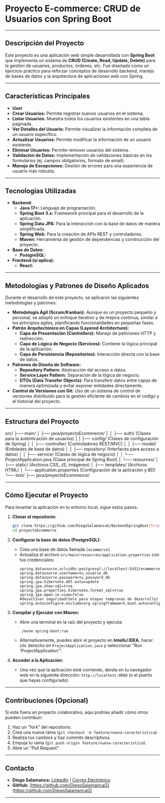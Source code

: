 # Proyecto E-commerce: CRUD de Usuarios con Spring Boot

---

## Descripción del Proyecto

Este proyecto es una aplicación web simple desarrollada con **Spring Boot** que implementa un sistema de **CRUD (Create, Read, Update, Delete)** para la gestión de usuarios, productos, órdenes, etc. Fue diseñado como un ejercicio práctico para reforzar conceptos de desarrollo backend, manejo de bases de datos y la arquitectura de aplicaciones web con Spring.

---

## Características Principales

* **User**
* **Crear Usuarios:** Permite registrar nuevos usuarios en el sistema.
* **Listar Usuarios:** Muestra todos los usuarios existentes en una tabla paginada.
* **Ver Detalles del Usuario:** Permite visualizar la información completa de un usuario específico.
* **Actualizar Usuarios:** Permite modificar la información de un usuario existente.
* **Eliminar Usuarios:** Permite remover usuarios del sistema.
* **Validación de Datos:** Implementación de validaciones básicas en los formularios (ej. campos obligatorios, formato de email).
* **Manejo de Excepciones:** Gestión de errores para una experiencia de usuario más robusta.

---

## Tecnologías Utilizadas

* **Backend:**
    * **Java 17+:** Lenguaje de programación.
    * **Spring Boot 3.x:** Framework principal para el desarrollo de la aplicación.
    * **Spring Data JPA:** Para la interacción con la base de datos de manera simplificada.
    * **Spring Web:** Para la creación de APIs REST y controladores.
    * **Maven:** Herramienta de gestión de dependencias y construcción del proyecto.
* **Base de Datos:**
    * **PostgreSQL:**
* **Frontend (si aplica):**
    * **React:**
---

## Metodologías y Patrones de Diseño Aplicados

Durante el desarrollo de este proyecto, se aplicaron las siguientes metodologías y patrones:

* **Metodología Ágil (Scrum/Kanban):** Aunque es un proyecto pequeño y personal, se adoptó un enfoque iterativo y de mejora continua, similar a los principios ágiles, planificando funcionalidades en pequeñas fases.
* **Patrón Arquitectónico en Capas (Layered Architecture):**
    * **Capa de Presentación (Controllers):** Manejo de peticiones HTTP y redirección.
    * **Capa de Lógica de Negocio (Services):** Contiene la lógica principal de la aplicación.
    * **Capa de Persistencia (Repositories):** Interacción directa con la base de datos.
* **Patrones de Diseño de Software:**
    * **Repository Pattern:** Abstracción del acceso a datos.
    * **Service Layer Pattern:** Separación de la lógica de negocio.
    * **DTOs (Data Transfer Objects):** Para transferir datos entre capas de manera optimizada y evitar exponer entidades directamente.
* **Control de Versiones con Git:** Uso de un sistema de control de versiones distribuido para la gestión eficiente de cambios en el código y el historial del proyecto.

---

## Estructura del Proyecto

src/
├── main/
│   ├── java/proyectoEcommerce/
│   │   ├── auth/               (Clases para la autenticación de usuarios)
│   |   ├── config/             (Clases de configuración de Spring)
│   │   ├── controller/         (Controladores REST/MVC)
│   │   ├── model/              (Entidades de base de datos)
│   │   ├── repository/         (Interfaces para acceso a datos)
│   │   ├── service/            (Clases de lógica de negocio)
│   │   └── ProjectApplication.java (Clase principal de Spring Boot)
│   └── resources/
│       ├── static/             (Archivos CSS, JS, imágenes)
│       ├── templates/          (Archivos HTML)
│       └── application.properties (Configuración de la aplicación y BD)
└── test/
├── java/proyectoEcommerce/

---

## Cómo Ejecutar el Proyecto

Para levantar la aplicación en tu entorno local, sigue estos pasos:

1.  **Clonar el repositorio:**
    ```bash
    git clone https://github.com/DiegoSalamancaG/BackendSpringBoot[https://github.com/tu-usuario/nombre-del-repositorio.git](https://github.com/tu-usuario/nombre-del-repositorio.git)
    cd proyectoEcommerce
    ```
2.  **Configurar la base de datos (PostgreSQL):**
    * Crea una base de datos llamada `[ecommerce]`
    * Actualiza el archivo `src/main/resources/application.properties` con tus credenciales:
        ```properties
        spring.datasource.url=jdbc:postgresql://localhost:5432/ecommerce
        spring.datasource.username=tu_usuario_db
        spring.datasource.password=tu_password_db
        spring.jpa.hibernate.ddl-auto=update
        spring.jpa.show-sql=true
        spring.jpa.properties.hibernate.format_sql=true
        spring.jpa.open-in-view=false
        #desactivar seguridad(Solo para etapas tempranas de desarrollo)
        spring.autoconfigure.exclude=org.springframework.boot.autoconfigure.security.servlet.SecurityAutoConfiguration
        ```
3.  **Compilar y Ejecutar con Maven:**
    * Abre una terminal en la raíz del proyecto y ejecuta:
        ```bash
        ./mvnw spring-boot:run
        ```
    * Alternativamente, puedes abrir el proyecto en **IntelliJ IDEA**, hacer clic derecho en `ProjectApplication.java` y seleccionar "Run 'ProjectApplication'".

4.  **Acceder a la Aplicación:**
    * Una vez que la aplicación esté corriendo, ábrela en tu navegador web en la siguiente dirección:
      `http://localhost:8080` (o el puerto que hayas configurado).

---

## Contribuciones (Opcional)

Si este fuera un proyecto colaborativo, aquí podrías añadir cómo otros pueden contribuir:
1.  Haz un "fork" del repositorio.
2.  Crea una nueva rama (`git checkout -b feature/nueva-caracteristica`).
3.  Realiza tus cambios y haz commits descriptivos.
4.  Empuja tu rama (`git push origin feature/nueva-caracteristica`).
5.  Abre un "Pull Request".

---


## Contacto

* **Diego Salamanca:** [LinkedIn](https://www.linkedin.com/in/diego-salamanca-1615b91b0/) | [Correo Electrónico](mailto:diegosalamanca.guajardo@gmail.com)
* **GitHub:** [https://github.com/DiegoSalamancaG](https://github.com/DiegoSalamancaG)

---